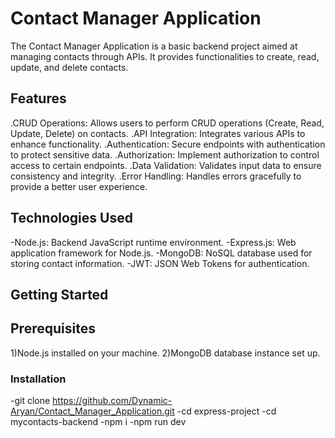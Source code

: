 # Contact Manager Application

The Contact Manager Application is a basic backend project aimed at managing contacts through APIs. It provides functionalities to create, read, update, and delete contacts.

## Features
.CRUD Operations: Allows users to perform CRUD operations (Create, Read, Update, Delete) on contacts.
.API Integration: Integrates various APIs to enhance functionality.
.Authentication: Secure endpoints with authentication to protect sensitive data.
.Authorization: Implement authorization to control access to certain endpoints.
.Data Validation: Validates input data to ensure consistency and integrity.
.Error Handling: Handles errors gracefully to provide a better user experience.

## Technologies Used
-Node.js: Backend JavaScript runtime environment.
-Express.js: Web application framework for Node.js.
-MongoDB: NoSQL database used for storing contact information.
-JWT: JSON Web Tokens for authentication.

## Getting Started
## Prerequisites
1)Node.js installed on your machine.
2)MongoDB database instance set up.

### Installation
-git clone https://github.com/Dynamic-Aryan/Contact_Manager_Application.git
-cd express-project
-cd mycontacts-backend
-npm i
-npm run dev
